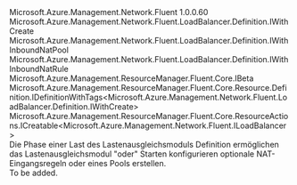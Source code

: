 <Type Name="IWithCreateAndNatChoice" FullName="Microsoft.Azure.Management.Network.Fluent.LoadBalancer.Definition.IWithCreateAndNatChoice">
  <TypeSignature Language="C#" Value="public interface IWithCreateAndNatChoice : Microsoft.Azure.Management.Network.Fluent.LoadBalancer.Definition.IWithCreate, Microsoft.Azure.Management.Network.Fluent.LoadBalancer.Definition.IWithInboundNatPool, Microsoft.Azure.Management.Network.Fluent.LoadBalancer.Definition.IWithInboundNatRule, Microsoft.Azure.Management.ResourceManager.Fluent.Core.IBeta, Microsoft.Azure.Management.ResourceManager.Fluent.Core.Resource.Definition.IDefinitionWithTags&lt;Microsoft.Azure.Management.Network.Fluent.LoadBalancer.Definition.IWithCreate&gt;, Microsoft.Azure.Management.ResourceManager.Fluent.Core.ResourceActions.ICreatable&lt;Microsoft.Azure.Management.Network.Fluent.ILoadBalancer&gt;" />
  <TypeSignature Language="ILAsm" Value=".class public interface auto ansi abstract IWithCreateAndNatChoice implements class Microsoft.Azure.Management.Network.Fluent.LoadBalancer.Definition.IWithBackend, class Microsoft.Azure.Management.Network.Fluent.LoadBalancer.Definition.IWithCreate, class Microsoft.Azure.Management.Network.Fluent.LoadBalancer.Definition.IWithFrontend, class Microsoft.Azure.Management.Network.Fluent.LoadBalancer.Definition.IWithInboundNatPool, class Microsoft.Azure.Management.Network.Fluent.LoadBalancer.Definition.IWithInboundNatRule, class Microsoft.Azure.Management.Network.Fluent.LoadBalancer.Definition.IWithPrivateFrontend, class Microsoft.Azure.Management.Network.Fluent.LoadBalancer.Definition.IWithProbe, class Microsoft.Azure.Management.Network.Fluent.LoadBalancer.Definition.IWithPublicFrontend, class Microsoft.Azure.Management.Network.Fluent.LoadBalancer.Definition.IWithSku, class Microsoft.Azure.Management.ResourceManager.Fluent.Core.IBeta, class Microsoft.Azure.Management.ResourceManager.Fluent.Core.Resource.Definition.IDefinitionWithTags`1&lt;class Microsoft.Azure.Management.Network.Fluent.LoadBalancer.Definition.IWithCreate&gt;, class Microsoft.Azure.Management.ResourceManager.Fluent.Core.ResourceActions.ICreatable`1&lt;class Microsoft.Azure.Management.Network.Fluent.ILoadBalancer&gt;, class Microsoft.Azure.Management.ResourceManager.Fluent.Core.ResourceActions.IIndexable" />
  <TypeSignature Language="DocId" Value="T:Microsoft.Azure.Management.Network.Fluent.LoadBalancer.Definition.IWithCreateAndNatChoice" />
  <TypeSignature Language="VB.NET" Value="Public Interface IWithCreateAndNatChoice&#xA;Implements IBeta, ICreatable(Of ILoadBalancer), IDefinitionWithTags(Of IWithCreate), IWithCreate, IWithInboundNatPool, IWithInboundNatRule" />
  <TypeSignature Language="F#" Value="type IWithCreateAndNatChoice = interface&#xA;    interface IWithCreate&#xA;    interface ICreatable&lt;ILoadBalancer&gt;&#xA;    interface IIndexable&#xA;    interface IDefinitionWithTags&lt;IWithCreate&gt;&#xA;    interface IWithBackend&#xA;    interface IWithFrontend&#xA;    interface IWithPublicFrontend&#xA;    interface IWithPrivateFrontend&#xA;    interface IWithProbe&#xA;    interface IWithSku&#xA;    interface IBeta&#xA;    interface IWithInboundNatRule&#xA;    interface IWithInboundNatPool" />
  <AssemblyInfo>
    <AssemblyName>Microsoft.Azure.Management.Network.Fluent</AssemblyName>
    <AssemblyVersion>1.0.0.60</AssemblyVersion>
  </AssemblyInfo>
  <Interfaces>
    <Interface>
      <InterfaceName>Microsoft.Azure.Management.Network.Fluent.LoadBalancer.Definition.IWithCreate</InterfaceName>
    </Interface>
    <Interface>
      <InterfaceName>Microsoft.Azure.Management.Network.Fluent.LoadBalancer.Definition.IWithInboundNatPool</InterfaceName>
    </Interface>
    <Interface>
      <InterfaceName>Microsoft.Azure.Management.Network.Fluent.LoadBalancer.Definition.IWithInboundNatRule</InterfaceName>
    </Interface>
    <Interface>
      <InterfaceName>Microsoft.Azure.Management.ResourceManager.Fluent.Core.IBeta</InterfaceName>
    </Interface>
    <Interface>
      <InterfaceName>Microsoft.Azure.Management.ResourceManager.Fluent.Core.Resource.Definition.IDefinitionWithTags&lt;Microsoft.Azure.Management.Network.Fluent.LoadBalancer.Definition.IWithCreate&gt;</InterfaceName>
    </Interface>
    <Interface>
      <InterfaceName>Microsoft.Azure.Management.ResourceManager.Fluent.Core.ResourceActions.ICreatable&lt;Microsoft.Azure.Management.Network.Fluent.ILoadBalancer&gt;</InterfaceName>
    </Interface>
  </Interfaces>
  <Docs>
    <summary>
            Die Phase einer Last des Lastenausgleichsmoduls Definition ermöglichen das Lastenausgleichsmodul "oder" Starten konfigurieren optionale NAT-Eingangsregeln oder eines Pools erstellen.
            </summary>
    <remarks>To be added.</remarks>
  </Docs>
  <Members />
</Type>